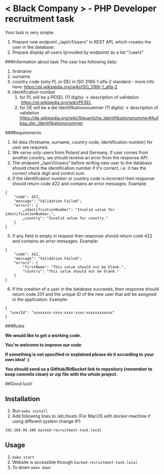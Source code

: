 # < Black Company > - PHP Developer recruitment task

Your task is very simple:

1. Prepare new endpoint „/api/v1/users” in REST API, which creates the user in the database.
2. Prepare display all users (provided by endpoint) as a list "/users"


###Information about task
The user has following data:	

1. firstname
2. surname
3. country code (only PL or DE) in ISO 3166-1 alfa-2 standard - more info here: https://pl.wikipedia.org/wiki/ISO_3166-1_alfa-2
4. identification number
    1. for PL will be a PESEL (11 digits) -> description of validation  https://pl.wikipedia.org/wiki/PESEL
    2. for DE will be a die Identifikationsnummer (11 digits) -> description of validation https://de.wikipedia.org/wiki/Steuerliche_Identifikationsnummer#Aufbau_der_Identifikationsnummer


###Requirements
1. All data (firstname, surname, country code, identification number) for user are required.
2. We serve only users from Poland and Germany. If user comes from another country, we should receive an error from the response API.
3. The endpoint „/api/v1/users” before writing new user to the database should check the identification number if it's correct, i.e. it has the correct check digit and control sum.
4. If the identification number or country code is incorrect then response should return code 422 and contains an error messages. Example:
```
{
    "code": 422,
    "message": "Validation Failed";
    "errors": {
        „identificationNumber": "Invalid value for identificationNumber.",
        „country": "Invalid value for country."
    }
}
```
5. If any field is empty in request then response should return code 422 and contains an error messages. Example:
```
{
    "code": 422,
    "message": "Validation Failed";
    "errors": {
        "firstName": "This value should not be blank.",
        "country": "This value should not be blank." 
    }
}
```
6. If the creation of a user in the database succeeds, then response should return code 201 and the unique ID of the new user that will be assigned in the application. Example:
```
{
  "userId": "xxxxxxxx-xxxx-xxxx-xxxx-xxxxxxxxxxxx" 
}
```


###Rules

**We would like to get a working code.**

**You're welcome to improve our code**

**If something is not specified or explained please do it according to your own idea! :)**

**You should send us a GitHub/BitBucket link to repository (remember to keep commits clean) or zip file with the whole project.**


##Good luck!





## Installation

1. Run `make install`
2. Add following lines to /etc/hosts (For MacOS with docker-machine if using different system change IP):

```
192.168.99.100 backed-recruitment-task.local
```


## Usage

1. `make start`
2. Website is accessible through `backed-recruitment-task.local`
4. To down `make down`